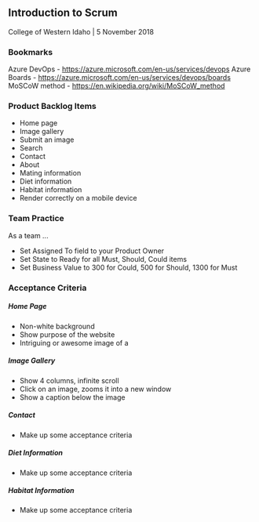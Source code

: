 ## Introduction to Scrum
College of Western Idaho | 5 November 2018

### Bookmarks
Azure DevOps - https://azure.microsoft.com/en-us/services/devops
Azure Boards - https://azure.microsoft.com/en-us/services/devops/boards
MoSCoW method - https://en.wikipedia.org/wiki/MoSCoW_method

### Product Backlog Items
* Home page
* Image gallery
* Submit an image
* Search
* Contact
* About
* Mating information
* Diet information
* Habitat information
* Render correctly on a mobile device

### Team Practice
As a team ...
* Set Assigned To field to your Product Owner
* Set State to Ready for all Must, Should, Could items
* Set Business Value to 300 for Could, 500 for Should, 1300 for Must
### Acceptance Criteria

##### Home Page
* Non-white background
* Show purpose of the website
* Intriguing or awesome image of a <animal>
##### Image Gallery
* Show 4 columns, infinite scroll
* Click on an image, zooms it into a new window
* Show a caption below the image

##### Contact
* Make up some acceptance criteria
##### Diet Information
* Make up some acceptance criteria
##### Habitat Information
* Make up some acceptance criteria
